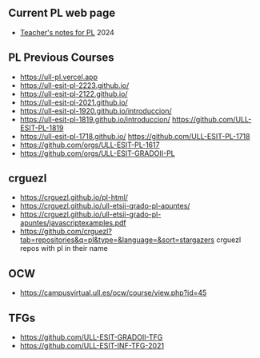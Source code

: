 ## Current PL web page 

* [Teacher's notes for PL](https://ull-pl.vercel.app/)  2024

## PL Previous Courses

* https://ull-pl.vercel.app
* https://ull-esit-pl-2223.github.io/
* https://ull-esit-pl-2122.github.io/
* https://ull-esit-pl-2021.github.io/
* https://ull-esit-pl-1920.github.io/introduccion/
* https://ull-esit-pl-1819.github.io/introduccion/ https://github.com/ULL-ESIT-PL-1819
* https://ull-esit-pl-1718.github.io/ https://github.com/ULL-ESIT-PL-1718
* https://github.com/orgs/ULL-ESIT-PL-1617
* https://github.com/orgs/ULL-ESIT-GRADOII-PL

## crguezl 

* https://crguezl.github.io/pl-html/
* https://crguezl.github.io/ull-etsii-grado-pl-apuntes/
* https://crguezl.github.io/ull-etsii-grado-pl-apuntes/javascriptexamples.pdf
* https://github.com/crguezl?tab=repositories&q=pl&type=&language=&sort=stargazers crguezl repos with pl in their name

## OCW 

* https://campusvirtual.ull.es/ocw/course/view.php?id=45

## TFGs

* https://github.com/ULL-ESIT-GRADOII-TFG
* https://github.com/ULL-ESIT-INF-TFG-2021
